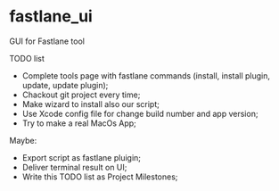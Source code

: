 # fastlane_ui
GUI for Fastlane tool

TODO list

- Complete tools page with fastlane commands (install, install plugin, update, update plugin);
- Chackout git project every time;
- Make wizard to install also our script;
- Use Xcode config file for change build number and app version;
- Try to make a real MacOs App;

Maybe:
- Export script as fastlane pluigin;
- Deliver terminal result on UI;
- Write this TODO list as Project Milestones;
  
